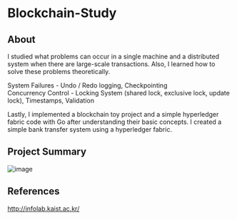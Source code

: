 # Blockchain-Study

## About

I studied what problems can occur in a single machine and a distributed system when there are large-scale transactions. Also, I learned how to solve these problems theoretically.

System Failures - Undo / Redo logging, Checkpointing \
Concurrency Control - Locking System (shared lock, exclusive lock, update lock), Timestamps, Validation

Lastly, I implemented a blockchain toy project and a simple hyperledger fabric code with Go after understanding their basic concepts. I created a simple bank transfer system using a hyperledger fabric.

## Project Summary

![image](https://user-images.githubusercontent.com/87184009/137477684-b93b6990-45b9-4a80-8d45-e84936780f2b.png)

## References

http://infolab.kaist.ac.kr/
